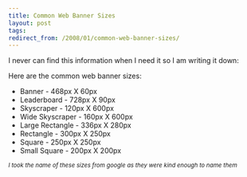 ```yaml
---
title: Common Web Banner Sizes
layout: post
tags:
redirect_from: /2008/01/common-web-banner-sizes/
---
```


<p>I never can find this information when I need it so I am writing it down&#58;</p>
<p>Here are the common web banner sizes&#58;</p>
<ul>
<li>Banner - 468px X 60px</li>
<li>Leaderboard - 728px X 90px</li>
<li>Skyscraper - 120px X 600px</li>
<li>Wide Skyscraper - 160px X 600px</li>
<li>Large Rectangle - 336px X 280px</li>
<li>Rectangle - 300px X 250px</li>
<li>Square - 250px X 250px</li>
<li>Small Square - 200px X 200px</li>
</ul>
<small><em>I took the name of these sizes from google as they were kind enough to name them</em></small>